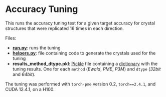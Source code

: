 # Accuracy Tuning

This runs the accuracy tuning test for a given target accuracy for crystal structures
that were replicated 16 times in each direction.

Files:

- **[run.py](run.py)**: runs the tuning
- **[helpers.py](helpers.py)**: file containing code to generate the crystals used for
  the tuning
- **results_method_dtype.pkl**: [Pickle](https://docs.python.org/3/library/pickle.html)
  file containing a
  [dictionary](https://docs.python.org/3/tutorial/datastructures.html#dictionaries) with
  the tuning results. One for each `method` (*Ewald*, *PME*, *P3M*) and `dtype` (*32bit*
  and *64bit*).

The tuning was performed with `torch-pme` version 0.2, `torch==2.4.1`, and CUDA 12.4.1,
on a H100.
